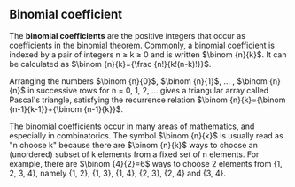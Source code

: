 ## Binomial coefficient

The **binomial coefficients** are the positive integers that occur as coefficients in the binomial theorem.
Commonly, a binomial coefficient is indexed by a pair of integers n ≥ k ≥ 0 and is written $\binom {n}{k}$.
It can be calculated as $\binom {n}{k}={\frac {n!}{k!(n-k)!}}$.

Arranging the numbers $\binom {n}{0}$, $\binom {n}{1}$, $\ldots$ , $\binom {n}{n}$ in successive rows for n = 0, 1, 2, ... gives a triangular array called Pascal's triangle,
satisfying the recurrence relation $\binom {n}{k}={\binom {n-1}{k-1}}+{\binom {n-1}{k}}$.

The binomial coefficients occur in many areas of mathematics, and especially in combinatorics. The symbol $\binom {n}{k}$ is usually read as "n choose k" because there are $\binom {n}{k}$ ways to choose an (unordered) subset of k elements from a fixed set of n elements.
For example, there are $\binom {4}{2}=6$ ways to choose 2 elements from {1, 2, 3, 4}, namely {1, 2}, {1, 3}, {1, 4}, {2, 3}, {2, 4} and {3, 4}.
